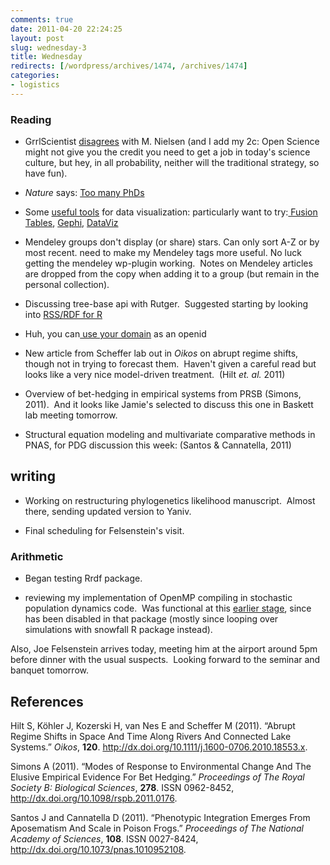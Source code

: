 ```yaml
---
comments: true
date: 2011-04-20 22:24:25
layout: post
slug: wednesday-3
title: Wednesday
redirects: [/wordpress/archives/1474, /archives/1474]
categories:
- logistics
---
```


### Reading





	
  * GrrlScientist [disagrees](http://www.guardian.co.uk/science/punctuated-equilibrium/2011/apr/19/1) with M. Nielsen (and I add my 2c: Open Science might not give you the credit you need to get a job in today's science culture, but hey, in all probability, neither will the traditional strategy, so have fun).

	
  * _Nature_ says: [Too many PhDs](http://www.nature.com/news/2011/110419/full/472276a.html)

	
  * Some [useful tools](http://www.computerworld.com/s/article/print/9215504/22_free_tools_for_data_visualization_and_analysis?taxonomyName=Applications&taxonomyId=18) for data visualization: particularly want to try:[ Fusion Tables](http://www.google.com/fusiontables/public/tour/index.html), [Gephi](http://gephi.org/), [DataViz](http://www.dataviz.org/)

	
  * Mendeley groups don't display (or share) stars.  Can only sort A-Z or by most recent.  need to make my Mendeley tags more useful. No luck getting the mendeley wp-plugin working.  Notes on Mendeley articles are dropped from the copy when adding it to a group (but remain in the personal collection).

	
  * Discussing tree-base api with Rutger.  Suggested starting by looking into [RSS/RDF for R](http://biostar.stackexchange.com/questions/2069/how-do-i-import-rdf-data-into-r)

	
  * Huh, you can[ use your domain](http://blog.stackoverflow.com/2009/01/using-your-own-url-as-your-openid/) as an openid

	
  * New article from Scheffer lab out in _Oikos_ on abrupt regime shifts, though not in trying to forecast them.  Haven't given a careful read but looks like a very nice model-driven treatment.  (Hilt _et. al._ 2011)

	
  * Overview of bet-hedging in empirical systems from PRSB (Simons, 2011).  And it looks like Jamie's selected to discuss this one in Baskett lab meeting tomorrow.

	
  * Structural equation modeling and multivariate comparative methods in PNAS, for PDG discussion this week: (Santos & Cannatella, 2011)




## writing





	
  * Working on restructuring phylogenetics likelihood manuscript.  Almost there, sending updated version to Yaniv.

	
  * Final scheduling for Felsenstein's visit.




### Arithmetic





	
  * Began testing Rrdf package.

	
  * reviewing my implementation of OpenMP compiling in stochastic population dynamics code.  Was functional at this [earlier stage](https://github.com/cboettig/structured-populations/commit/2473d86dfc8fdc17f9a0ed539d11c44a01928b21), since has been disabled in that package (mostly since looping over simulations with snowfall R package instead).


Also, Joe Felsenstein arrives today, meeting him at the airport around 5pm before dinner with the usual suspects.  Looking forward to the seminar and banquet tomorrow.

## References

<p>Hilt S, Köhler J, Kozerski H, van Nes E and Scheffer M (2011).
&ldquo;Abrupt Regime Shifts in Space And Time Along Rivers And Connected Lake Systems.&rdquo;
<EM>Oikos</EM>, <B>120</B>.
<a href="http://dx.doi.org/10.1111/j.1600-0706.2010.18553.x">http://dx.doi.org/10.1111/j.1600-0706.2010.18553.x</a>.
<p>Simons A (2011).
&ldquo;Modes of Response to Environmental Change And The Elusive Empirical Evidence For Bet Hedging.&rdquo;
<EM>Proceedings of The Royal Society B: Biological Sciences</EM>, <B>278</B>.
ISSN 0962-8452, <a href="http://dx.doi.org/10.1098/rspb.2011.0176">http://dx.doi.org/10.1098/rspb.2011.0176</a>.
<p>Santos J and Cannatella D (2011).
&ldquo;Phenotypic Integration Emerges From Aposematism And Scale in Poison Frogs.&rdquo;
<EM>Proceedings of The National Academy of Sciences</EM>, <B>108</B>.
ISSN 0027-8424, <a href="http://dx.doi.org/10.1073/pnas.1010952108">http://dx.doi.org/10.1073/pnas.1010952108</a>.
